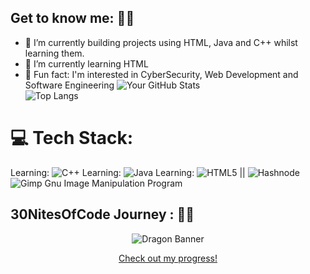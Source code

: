 ## Get to know me: 🧚🏽

<!--
**jayceecodesx/jayceecodesx** is a ✨ _special_ ✨ repository because its `README.md` (this file) appears on your GitHub profile.

Here are some ideas to get you started:

- 🔭 I’m currently working on ...
- 🌱 I’m currently learning ...
- 👯 I’m looking to collaborate on ...
- 🤔 I’m looking for help with ...
- 💬 Ask me about ...
- 📫 How to reach me: ...
- 😄 Pronouns: ...
- ⚡ Fun fact: ...
-->
- 📝 I’m currently building projects using HTML, Java and C++ whilst learning them.
- 🌱 I’m currently learning HTML
- 💐 Fun fact: I'm interested in CyberSecurity, Web Development and Software Engineering
![Your GitHub Stats](https://github-readme-stats.vercel.app/api?username=jayceecodesx&show_icons=true&theme=jolly)  
![Top Langs](https://github-readme-stats.vercel.app/api/top-langs/?username=jayceecodesx&theme=nightowl)
# 💻 Tech Stack:
Learning: ![C++](https://img.shields.io/badge/c++-%2300599C.svg?style=for-the-badge&logo=c%2B%2B&logoColor=white)
Learning: ![Java](https://img.shields.io/badge/java-%23ED8B00.svg?style=for-the-badge&logo=openjdk&logoColor=white)
Learning: ![HTML5](https://img.shields.io/badge/html5-%23E34F26.svg?style=for-the-badge&logo=html5&logoColor=white)
|| ![Hashnode](https://img.shields.io/badge/Hashnode-2962FF?style=for-the-badge&logo=hashnode&logoColor=white)
![Gimp Gnu Image Manipulation Program](https://img.shields.io/badge/Gimp-657D8B?style=for-the-badge&logo=gimp&logoColor=FFFFFF)


## 30NitesOfCode Journey : 🧚🏽
<p align="center">
  <img src="https://www.codedex.io/images/code-nights/dragon.gif" alt="Dragon Banner" />
</p>
<p align="center">
<a href= "https://www.codedex.io/@jayceecodes/30-nites-of-code"> Check out my progress! </a>
</p>
